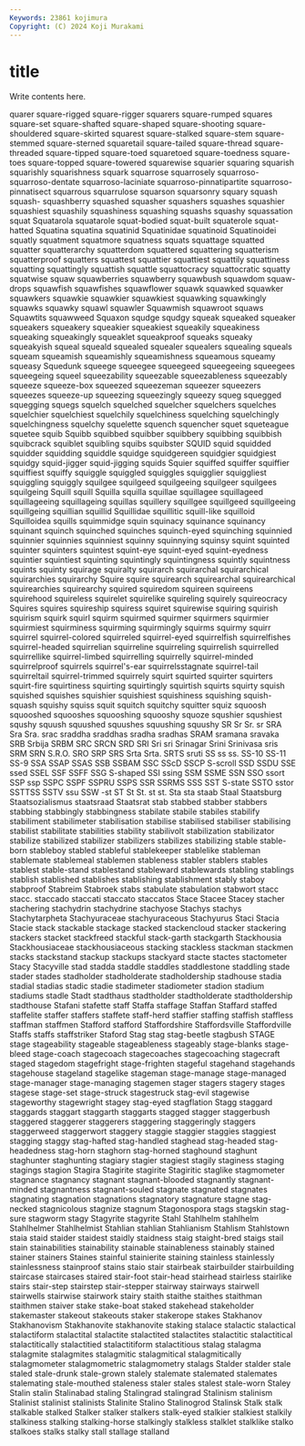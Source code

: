 ```yaml
---
Keywords: 23861 kojimura
Copyright: (C) 2024 Koji Murakami
---
```


# title

Write contents here.



quarer square-rigged square-rigger squarers square-rumped squares square-set
square-shafted square-shaped square-shooting square-shouldered square-skirted squarest square-stalked square-stem square-stemmed square-sterned
squaretail square-tailed square-thread square-threaded square-tipped square-toed squaretoed square-toedness square-toes square-topped
square-towered squarewise squarier squaring squarish squarishly squarishness squark squarrose squarrosely
squarroso- squarroso-dentate squarroso-laciniate squarroso-pinnatipartite squarroso-pinnatisect squarrous squarrulose squarson squarsonry squary
squash squash- squashberry squashed squasher squashers squashes squashier squashiest squashily
squashiness squashing squashs squashy squassation squat Squatarola squatarole squat-bodied squat-built
squaterole squat-hatted Squatina squatina squatinid Squatinidae squatinoid Squatinoidei squatly squatment
squatmore squatness squats squattage squatted squatter squatterarchy squatterdom squattered squattering
squatterism squatterproof squatters squattest squattier squattiest squattily squattiness squatting squattingly
squattish squattle squattocracy squattocratic squatty squatwise squaw squawberries squawberry squawbush
squawdom squaw-drops squawfish squawfishes squawflower squawk squawked squawker squawkers squawkie
squawkier squawkiest squawking squawkingly squawks squawky squawl squawler Squawmish squawroot
squaws Squawtits squawweed Squaxon squdge squdgy squeak squeaked squeaker squeakers
squeakery squeakier squeakiest squeakily squeakiness squeaking squeakingly squeaklet squeakproof squeaks
squeaky squeakyish squeal squeald squealed squealer squealers squealing squeals squeam
squeamish squeamishly squeamishness squeamous squeamy squeasy Squedunk squeege squeegee squeegeed
squeegeeing squeegees squeegeing squeel squeezability squeezable squeezableness squeezably squeeze squeeze-box
squeezed squeezeman squeezer squeezers squeezes squeeze-up squeezing squeezingly squeezy squeg
squegged squegging squegs squelch squelched squelcher squelchers squelches squelchier squelchiest
squelchily squelchiness squelching squelchingly squelchingness squelchy squelette squench squencher squet
squeteague squetee squib Squibb squibbed squibber squibbery squibbing squibbish squibcrack
squiblet squibling squibs squibster SQUID squid squidded squidder squidding squiddle
squidge squidgereen squidgier squidgiest squidgy squid-jigger squid-jigging squids Squier squiffed
squiffer squiffier squiffiest squiffy squiggle squiggled squiggles squigglier squiggliest squiggling
squiggly squilgee squilgeed squilgeeing squilgeer squilgees squilgeing Squill squill Squilla
squilla squillae squillagee squillageed squillageeing squillageing squillas squillery squillgee squillgeed
squillgeeing squillgeing squillian squillid Squillidae squillitic squill-like squilloid Squilloidea squills
squimmidge squin squinacy squinance squinancy squinant squinch squinched squinches squinch-eyed
squinching squinnied squinnier squinnies squinniest squinny squinnying squinsy squint squinted
squinter squinters squintest squint-eye squint-eyed squint-eyedness squintier squintiest squinting squintingly
squintingness squintly squintness squints squinty squirage squiralty squirarch squirarchal squirarchical
squirarchies squirarchy Squire squire squirearch squirearchal squirearchical squirearchies squirearchy squired
squiredom squireen squireens squirehood squireless squirelet squirelike squireling squirely squireocracy
Squires squires squireship squiress squiret squirewise squiring squirish squirism squirk
squirl squirm squirmed squirmer squirmers squirmier squirmiest squirminess squirming squirmingly
squirms squirmy squirr squirrel squirrel-colored squirreled squirrel-eyed squirrelfish squirrelfishes squirrel-headed
squirrelian squirreline squirreling squirrelish squirrelled squirrellike squirrel-limbed squirrelling squirrelly squirrel-minded
squirrelproof squirrels squirrel's-ear squirrelsstagnate squirrel-tail squirreltail squirrel-trimmed squirrely squirt squirted
squirter squirters squirt-fire squirtiness squirting squirtingly squirtish squirts squirty squish
squished squishes squishier squishiest squishiness squishing squish-squash squishy squiss squit
squitch squitchy squitter squiz squoosh squooshed squooshes squooshing squooshy squoze
squshier squshiest squshy squush squushed squushes squushing squushy SR Sr
Sr. sr SRA Sra Sra. srac sraddha sraddhas sradha sradhas
SRAM sramana sravaka SRB Srbija SRBM SRC SRCN SRD SRI
Sri sri Srinagar Srini Srinivasa sris SRM SRN S.R.O. SRO
SRP SRS Srta Srta. SRTS sruti SS ss ss. SS-10
SS-11 SS-9 SSA SSAP SSAS SSB SSBAM SSC SScD SSCP
S-scroll SSD SSDU SSE ssed SSEL SSF SSFF SSG S-shaped
SSI ssing SSM SSME SSN SSO ssort SSP ssp SSPC
SSPF SSPRU SSPS SSR SSRMS SSS SST S-state SSTO sstor
SSTTSS SSTV ssu SSW -st ST St St. st st.
Sta sta staab Staal Staatsburg Staatsozialismus staatsraad Staatsrat stab stabbed
stabber stabbers stabbing stabbingly stabbingness stabilate stabile stabiles stabilify stabiliment
stabilimeter stabilisation stabilise stabilised stabiliser stabilising stabilist stabilitate stabilities stability
stabilivolt stabilization stabilizator stabilize stabilized stabilizer stabilizers stabilizes stabilizing stable
stable-born stableboy stabled stableful stablekeeper stablelike stableman stablemate stablemeal stablemen
stableness stabler stablers stables stablest stable-stand stablestand stableward stablewards stabling
stablings stablish stablished stablishes stablishing stablishment stably staboy stabproof Stabreim
Stabroek stabs stabulate stabulation stabwort stacc stacc. staccado staccati staccato
staccatos Stace Stacee Stacey stacher stachering stachydrin stachydrine stachyose Stachys
stachys Stachytarpheta Stachyuraceae stachyuraceous Stachyurus Staci Stacia Stacie stack stackable
stackage stacked stackencloud stacker stackering stackers stacket stackfreed stackful stack-garth
stackgarth Stackhousia Stackhousiaceae stackhousiaceous stacking stackless stackman stackmen stacks stackstand
stackup stackups stackyard stacte stactes stactometer Stacy Stacyville stad stadda
staddle staddles staddlestone staddling stade stader stades stadholder stadholderate stadholdership
stadhouse stadia stadial stadias stadic stadie stadimeter stadiometer stadion stadium
stadiums stadle Stadt stadthaus stadtholder stadtholderate stadtholdership stadthouse Stafani stafette
staff Staffa staffage Staffan Staffard staffed staffelite staffer staffers staffete
staff-herd staffier staffing staffish staffless staffman staffmen Stafford stafford Staffordshire
Staffordsville Staffordville Staffs staffs staffstriker Staford Stag stag stag-beetle stagbush
STAGE stage stageability stageable stageableness stageably stage-blanks stage-bleed stage-coach stagecoach
stagecoaches stagecoaching stagecraft staged stagedom stagefright stage-frighten stageful stagehand stagehands
stagehouse stageland stagelike stageman stage-manage stage-managed stage-manager stage-managing stagemen stager
stagers stagery stages stagese stage-set stage-struck stagestruck stag-evil stagewise stageworthy
stagewright stagey stag-eyed stagflation Stagg staggard staggards staggart staggarth staggarts
stagged stagger staggerbush staggered staggerer staggerers staggering staggeringly staggers staggerweed
staggerwort staggery staggie staggier staggies staggiest stagging staggy stag-hafted stag-handled
staghead stag-headed stag-headedness stag-horn staghorn stag-horned staghound staghunt staghunter staghunting
stagiary stagier stagiest stagily staginess staging stagings stagion Stagira Stagirite
stagirite Stagiritic staglike stagmometer stagnance stagnancy stagnant stagnant-blooded stagnantly stagnant-minded
stagnantness stagnant-souled stagnate stagnated stagnates stagnating stagnation stagnations stagnatory stagnature
stagne stag-necked stagnicolous stagnize stagnum Stagonospora stags stagskin stag-sure stagworm
stagy Stagyrite stagyrite Stahl Stahlhelm stahlhelm Stahlhelmer Stahlhelmist Stahlian stahlian
Stahlianism Stahlism Stahlstown staia staid staider staidest staidly staidness staig
staight-bred staigs stail stain stainabilities stainability stainable stainableness stainably stained
stainer stainers Staines stainful stainierite staining stainless stainlessly stainlessness stainproof
stains staio stair stairbeak stairbuilder stairbuilding staircase staircases staired stair-foot
stair-head stairhead stairless stairlike stairs stair-step stairstep stair-stepper stairway stairways
stairwell stairwells stairwise stairwork stairy staith staithe staithes staithman staithmen
staiver stake stake-boat staked stakehead stakeholder stakemaster stakeout stakeouts staker
stakerope stakes Stakhanov Stakhanovism Stakhanovite stakhanovite staking stalace stalactic stalactical
stalactiform stalactital stalactite stalactited stalactites stalactitic stalactitical stalactitically stalactitied stalactitiform
stalactitious stalag stalagma stalagmite stalagmites stalagmitic stalagmitical stalagmitically stalagmometer stalagmometric
stalagmometry stalags Stalder stalder stale staled stale-drunk stale-grown stalely stalemate
stalemated stalemates stalemating stale-mouthed staleness staler stales stalest stale-worn Staley
Stalin stalin Stalinabad staling Stalingrad stalingrad Stalinism stalinism Stalinist stalinist
stalinists Stalinite Stalino Stalinogrod Stalinsk Stalk stalk stalkable stalked Stalker
stalker stalkers stalk-eyed stalkier stalkiest stalkily stalkiness stalking stalking-horse stalkingly
stalkless stalklet stalklike stalko stalkoes stalks stalky stall stallage stalland
